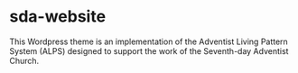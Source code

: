 # sda-website
This Wordpress theme is an implementation of the Adventist Living Pattern System (ALPS) designed to support the work of the Seventh-day Adventist Church.
